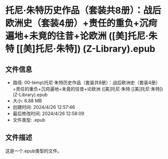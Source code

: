 ﻿# 托尼·朱特历史作品（套装共8册）：战后欧洲史（套装4册）+责任的重负+沉疴遍地+未竟的往昔+论欧洲 ([美]托尼·朱特 [[美]托尼·朱特]) (Z-Library).epub

## 文件信息
- 路径: 00-temp\托尼·朱特历史作品（套装共8册）：战后欧洲史（套装4册）+责任的重负+沉疴遍地+未竟的往昔+论欧洲 ([美]托尼·朱特 [[美]托尼·朱特]) (Z-Library).epub
- 大小: 6.88 MB
- 创建时间: 2024/4/26 12:57:46
- 最后修改时间: 2024/4/26 12:58:09
- 文件类型: .epub

## 文件描述
这是一个.epub类型的文件。

